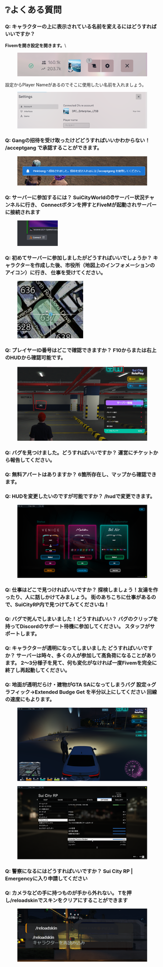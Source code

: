 # ❔よくある質問

### **Q: キャラクターの上に表示されている名前を変えるにはどうすればいいですか？**

**Fivemを開き設定を開きます。**\


<figure><img src="../.gitbook/assets/image (18).png" alt=""><figcaption></figcaption></figure>

設定からPlayer Nameがあるのでそこに使用したい名前を入れましょう。

<figure><img src="../.gitbook/assets/image (19).png" alt=""><figcaption></figcaption></figure>

### **Q: Gangの招待を受け取ったけどどうすればいいかわからない！** /acceptgang で承認することができます。

<figure><img src="../.gitbook/assets/image (10).png" alt=""><figcaption></figcaption></figure>

### **Q: サーバーに参加するには？** SuiCityWorldの⏰サーバー状況チャンネルに行き、 Connectボタンを押すとFiveMが起動されサーバーに接続されます

<figure><img src="../.gitbook/assets/image (5).png" alt="" width="132"><figcaption></figcaption></figure>

### &#x20;**Q: 初めてサーバーに参加しましたがどうすればいいでしょうか？** キャラクターを作成した後、市役所（地図上のインフォメーションのアイコン）に行き、 仕事を受けてください。&#x20;

<figure><img src="../.gitbook/assets/image (4).png" alt="" width="215"><figcaption></figcaption></figure>

### **Q: プレイヤーID番号はどこで確認できますか？** F10からまたは右上のHUDから確認可能です。

<figure><img src="../.gitbook/assets/image (3).png" alt=""><figcaption></figcaption></figure>

### **Q: バグを見つけました。どうすればいいですか？** 運営にチケットから報告してください。

### **Q: 無料アパートはありますか？** 6箇所存在し、マップから確認できます。

### **Q: HUDを変更したいのですが可能ですか？**  /hudで変更できます。

<figure><img src="../.gitbook/assets/image (6).png" alt=""><figcaption></figcaption></figure>

### **Q: 仕事はどこで見つければいいですか？** 探検しましょう！友達を作ったり、人に話しかけてみましょう。 街のあちこちに仕事があるので、SuiCityRP内で見つけてみてくださいね！&#x20;

### **Q: バグで死んでしまいました！どうすればいい？** バグのクリップを持ってDiscordのサポート待機に参加してください。 スタッフがサポートします。&#x20;

### **Q: キャラクターが透明になってしまいました どうすればいいですか？** サーバーは時々、多くの人が参加して高負荷になることがあります。 2～3分様子を見て、何も変化がなければ一度Fivemを完全に終了し再起動してください。

### **Q: 地面が透明だらけ・建物がGTA SAになってしまうバグ** 設定→グラフィック→Extended Budge Get を半分以上にしてください 回線の速度にもよります。

<figure><img src="../.gitbook/assets/image (9).png" alt=""><figcaption></figcaption></figure>

<figure><img src="../.gitbook/assets/image (1).png" alt=""><figcaption></figcaption></figure>

### **Q: 警察になるにはどうすればいいですか？** Sui City RP | Emergencyに入り申請してください&#x20;

### **Q: カメラなどの手に持つものが手から外れない。** Tを押し/reloadskinでスキンをクリアにすることができます

<figure><img src="../.gitbook/assets/image (2).png" alt=""><figcaption></figcaption></figure>
